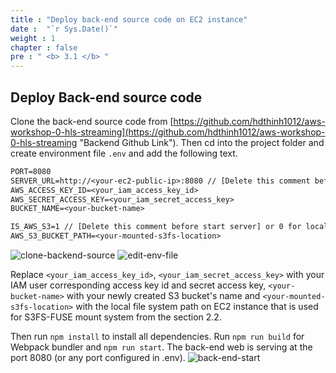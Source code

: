 ```yaml
---
title : "Deploy back-end source code on EC2 instance"
date :  "`r Sys.Date()`" 
weight : 1
chapter : false
pre : " <b> 3.1 </b> "
---
```


## Deploy Back-end source code
Clone the back-end source code from [https://github.com/hdthinh1012/aws-workshop-0-hls-streaming](https://github.com/hdthinh1012/aws-workshop-0-hls-streaming "Backend Github Link").
Then cd into the project folder and create environment file `.env` and add the following text.

```txt
PORT=8080
SERVER_URL=http://<your-ec2-public-ip>:8080 // [Delete this comment before start server] For static file serve
AWS_ACCESS_KEY_ID=<your_iam_access_key_id>
AWS_SECRET_ACCESS_KEY=<your_iam_secret_access_key>
BUCKET_NAME=<your-bucket-name>

IS_AWS_S3=1 // [Delete this comment before start server] or 0 for local file system
AWS_S3_BUCKET_PATH=<your-mounted-s3fs-location>
```

![clone-backend-source](/images/3-Project-source-code/3.1-deploy-back-end/clone-backend-source.png)
![edit-env-file](/images/3-Project-source-code/3.1-deploy-back-end/edit-env-file.png)

Replace `<your_iam_access_key_id>`, `<your_iam_secret_access_key>` with your IAM user corresponding access key id and secret access key, `<your-bucket-name>` with your newly created S3 bucket's name and `<your-mounted-s3fs-location>` with the local file system path on EC2 instance that is used for S3FS-FUSE mount system from the section 2.2.

Then run `npm install` to install all dependencies.
Run `npm run build` for Webpack bundler and `npm run start`. The back-end web is serving at the port 8080 (or any port configured in .env).
![back-end-start](/images/3-Project-source-code/3.1-deploy-back-end/back-end-start.png)
